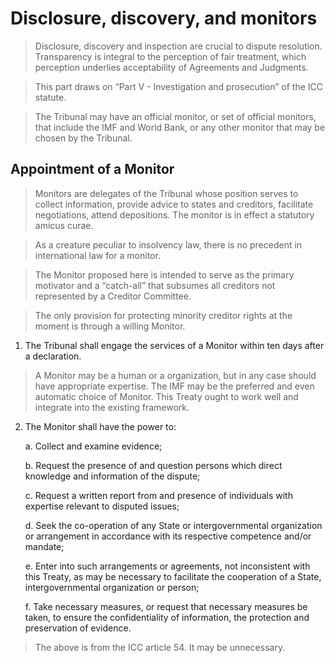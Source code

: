 
Disclosure, discovery, and monitors
===================================


> Disclosure, discovery and inspection are crucial to dispute resolution. Transparency is integral to the perception of fair treatment, which perception underlies acceptability of Agreements and Judgments.


> This part draws on “Part V - Investigation and prosecution” of the ICC statute.


> The Tribunal may have an official monitor, or set of official monitors, that include the IMF and World Bank, or any other monitor that may be chosen by the Tribunal.



Appointment of a Monitor
------------------------


> Monitors are delegates of the Tribunal whose position serves to collect information, provide advice to states and creditors, facilitate negotiations, attend depositions. The monitor is in effect a statutory amicus curae.


> As a creature peculiar to insolvency law, there is no precedent in international law for a monitor.


> The Monitor proposed here is intended to serve as the primary motivator and a “catch-all” that subsumes all creditors not represented by a Creditor Committee.


> The only provision for protecting minority creditor rights at the moment is through a willing Monitor.


1. The Tribunal shall engage the services of a Monitor within ten days after a declaration.


> A Monitor may be a human or a organization, but in any case should have appropriate expertise. The IMF may be the preferred and even automatic choice of Monitor. This Treaty ought to work well and integrate into the existing framework.


2. The Monitor shall have the power to:


    a. Collect and examine evidence;


    b. Request the presence of and question persons which direct knowledge and information of the dispute;


    c. Request a written report from and presence of individuals with expertise relevant to disputed issues;


    d. Seek the co-operation of any State or intergovernmental organization or arrangement in accordance with its respective competence and/or mandate;


    e. Enter into such arrangements or agreements, not inconsistent with this Treaty, as may be necessary to facilitate the cooperation of a State, intergovernmental organization or person;


    f. Take necessary measures, or request that necessary measures be taken, to ensure the confidentiality of information, the protection and preservation of evidence.


> The above is from the ICC article 54. It may be unnecessary.
